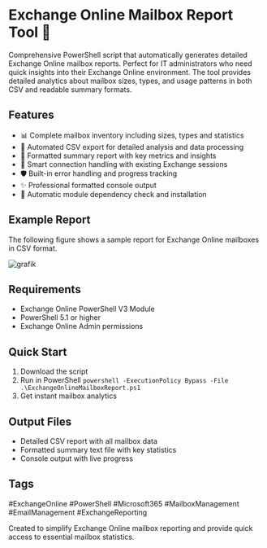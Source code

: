 # Exchange Online Mailbox Report Tool 📧

Comprehensive PowerShell script that automatically generates detailed Exchange Online mailbox reports. Perfect for IT administrators who need quick insights into their Exchange Online environment. The tool provides detailed analytics about mailbox sizes, types, and usage patterns in both CSV and readable summary formats.

## Features
- 📊 Complete mailbox inventory including sizes, types and statistics
- 💾 Automated CSV export for detailed analysis and data processing
- 📑 Formatted summary report with key metrics and insights
- 🔄 Smart connection handling with existing Exchange sessions
- 🛡️ Built-in error handling and progress tracking
- ✨ Professional formatted console output
- 🔧 Automatic module dependency check and installation

## Example Report

The following figure shows a sample report for Exchange Online mailboxes in CSV format.

![grafik](https://github.com/user-attachments/assets/5d3c1163-9c79-419b-9701-a6de7f0ac5f0)

## Requirements
- Exchange Online PowerShell V3 Module
- PowerShell 5.1 or higher
- Exchange Online Admin permissions

## Quick Start
1. Download the script
2. Run in PowerShell
   `powershell -ExecutionPolicy Bypass -File .\ExchangeOnlineMailboxReport.ps1`
4. Get instant mailbox analytics

## Output Files
- Detailed CSV report with all mailbox data
- Formatted summary text file with key statistics
- Console output with live progress

## Tags
#ExchangeOnline #PowerShell #Microsoft365 #MailboxManagement #EmailManagement #ExchangeReporting

Created to simplify Exchange Online mailbox reporting and provide quick access to essential mailbox statistics.

